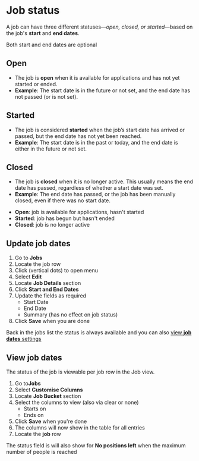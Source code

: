 # Job status

A job can have three different statuses—_open, closed, or started_—based on the job's **start** and **end dates**. 

<prompt>

Both start and end dates are optional

</prompt>

<explanation>

## Open
- The job is **open** when it is available for applications and has not yet started or ended.
- **Example**: The start date is in the future or not set, and the end date has not passed (or is not set).

## Started
- The job is considered **started** when the job’s start date has arrived or passed, but the end date has not yet been reached.
- **Example**: The start date is in the past or today, and the end date is either in the future or not set.

## Closed
- The job is **closed** when it is no longer active. This usually means the end date has passed, regardless of whether a start date was set.
- **Example**: The end date has passed, or the job has been manually closed, even if there was no start date.

<prompt>

- **Open**: job is available for applications, hasn't started
- **Started**: job has begun but hasn't ended
- **Closed**: job is no longer active

</prompt>

</explanation>

<instructions>

## Update job dates

1. Go to **Jobs**
2. Locate the job row <span class="mdi mdi-checkbox-marked-outline"></span>
3. Click <span class="mdi mdi-dots-vertical"/> (vertical dots) to open menu
4. Select **Edit**
5. Locate **Job Details** section
6. Click **Start and End Dates**
7. Update the fields as required
    * Start Date
    * End Date
    * Summary (has no effect on job status)
8. Click **Save** when you are done

Back in the jobs list the status is always available and you can also [view **job dates** settings](#view-job-dates)

</instructions>

<instructions>

## View job dates

The status of the job is viewable per job row in the Job view.

1. Go to**Jobs**
2. Select <span class="mdi mdi-cog-outline"></span> **Customise Columns**
3. Locate **Job Bucket** section
4. Select the columns to view (also via clear or none)
    * Starts on
    * Ends on
5. Click **Save** when you're done
6. The columns will now show in the table for all entries
7. Locate the **job** row <span class="mdi mdi-checkbox-marked-outline"></span>

<prompt>

The status field is will also show <span class="mdi mdi-account-lock-outline"></span> for **No positions left** when the maximum number of people is reached

</prompt>

</instructions>

